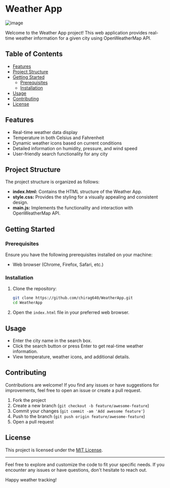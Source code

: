# Weather App

![image](https://github.com/chirag640/weatherApp/assets/111826944/6577f81a-7830-40e9-a653-f0a3c78946c1)


Welcome to the Weather App project! This web application provides real-time weather information for a given city using OpenWeatherMap API.

## Table of Contents

- [Features](#features)
- [Project Structure](#project-structure)
- [Getting Started](#getting-started)
  - [Prerequisites](#prerequisites)
  - [Installation](#installation)
- [Usage](#usage)
- [Contributing](#contributing)
- [License](#license)

## Features

- Real-time weather data display
- Temperature in both Celsius and Fahrenheit
- Dynamic weather icons based on current conditions
- Detailed information on humidity, pressure, and wind speed
- User-friendly search functionality for any city

## Project Structure

The project structure is organized as follows:

- **index.html:** Contains the HTML structure of the Weather App.
- **style.css:** Provides the styling for a visually appealing and consistent design.
- **main.js:** Implements the functionality and interaction with OpenWeatherMap API.

## Getting Started

### Prerequisites

Ensure you have the following prerequisites installed on your machine:

- Web browser (Chrome, Firefox, Safari, etc.)

### Installation

1. Clone the repository:

    ```bash
    git clone https://github.com/chirag640/WeatherApp.git
    cd WeatherApp
    ```

2. Open the `index.html` file in your preferred web browser.

## Usage

- Enter the city name in the search box.
- Click the search button or press Enter to get real-time weather information.
- View temperature, weather icons, and additional details.

## Contributing

Contributions are welcome! If you find any issues or have suggestions for improvements, feel free to open an issue or create a pull request.

1. Fork the project
2. Create a new branch (`git checkout -b feature/awesome-feature`)
3. Commit your changes (`git commit -am 'Add awesome feature'`)
4. Push to the branch (`git push origin feature/awesome-feature`)
5. Open a pull request

## License

This project is licensed under the [MIT License](LICENSE).

---

Feel free to explore and customize the code to fit your specific needs. If you encounter any issues or have questions, don't hesitate to reach out.

Happy weather tracking!
